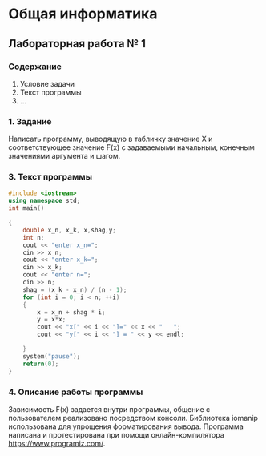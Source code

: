 # Общая информатика

## Лабораторная работа № 1

### Содержание

1. Условие задачи
2. Текст программы
3. ...

### 1. Задание

Написать программу, выводящую в табличку значение X и соответствующее значение F(x) с задаваемыми начальным, конечным значениями аргумента и шагом.

### 3. Текст программы
```c++
#include <iostream>
using namespace std;
int main()

{
	double x_n, x_k, x,shag,y;
	int n;
	cout << "enter x_n=";
	cin >> x_n;
	cout << "enter x_k=";
	cin >> x_k;
	cout << "enter n=";
	cin >> n;
	shag = (x_k - x_n) / (n - 1);
	for (int i = 0; i < n; ++i)
	{
		x = x_n + shag * i;
		y = x*x;
		cout << "x[" << i << "]=" << x << "   ";
		cout << "y[" << i << "] = " << y << endl;

	}
	system("pause");
	return(0);
}
```
### 4. Описание работы программы
Зависимость F(x) задается внутри программы, общение с пользователем реализовано посредством консоли. Библиотека iomanip использована для упрощения форматирования вывода. Программа написана и протестирована при помощи онлайн-компилятора https://www.programiz.com/.
